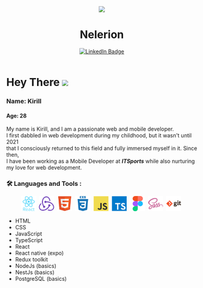 <div align="center">
   <img src="https://media2.giphy.com/media/xBTSwCTFkgfcdTjHMz/giphy.gif" width="200"/>
</div>
<div id="header" align="center"}>
   <h1>Nelerion</h1>
</div>
<div id="badges" align="center">
   <a href="https://www.linkedin.com/in/delerion/">
     <img src="https://img.shields.io/badge/LinkedIn-blue?style=for-the-badge&logo=linkedin&logoColor=white" alt="LinkedIn Badge"/>
   </a>
   <div>
      <img src="https://komarev.com/ghpvc/?username=Nelerion&style=flat-square&color=blue" alt=""/>
   </div>
</div>
  <h1>
  Hey There
  <a href="https://github.com/TimurPopovich">
    <img src="https://media.giphy.com/media/hvRJCLFzcasrR4ia7z/giphy.gif" width="30px"/>
  </a>
  </h1>

### Name: Kirill ###
#### Age: 28 ####

My name is Kirill, and I am a passionate web and mobile developer.<br> I first dabbled in web development during my childhood, but it wasn't until 2021 <br> that I consciously returned to this field and fully immersed myself in it. Since then,<br> I have been working as a Mobile Developer at ***ITSports*** while also nurturing my love for web development.

### :hammer_and_wrench: Languages and Tools :

<div align="center">
  <img src="https://github.com/devicons/devicon/blob/master/icons/react/react-original-wordmark.svg" title="React" alt="React" width="40" height="40"/>&nbsp;
  <img src="https://github.com/devicons/devicon/blob/master/icons/redux/redux-original.svg" title="Redux" alt="Redux " width="40" height="40"/>&nbsp;
  <img src="https://github.com/devicons/devicon/blob/master/icons/html5/html5-original.svg" title="HTML5" alt="HTML" width="40" height="40"/>&nbsp;
  <img src="https://github.com/devicons/devicon/blob/master/icons/css3/css3-plain-wordmark.svg"  title="CSS3" alt="CSS" width="40" height="40"/>&nbsp;
  <img src="https://github.com/devicons/devicon/blob/master/icons/javascript/javascript-original.svg" title="JavaScript" alt="JavaScript" width="40" height="40"/>&nbsp;
  <img src="https://github.com/devicons/devicon/blob/master/icons/typescript/typescript-plain.svg" title="typescript" **alt="typescript" width="40" height="40"/>&nbsp;
  <img src="https://github.com/devicons/devicon/blob/master/icons/figma/figma-original.svg" title="Figma" **alt="Figma" width="40" height="40"/>&nbsp;
  <img src="https://github.com/devicons/devicon/blob/master/icons/sass/sass-original.svg" title="Sass" **alt="Sass" width="40" height="40"/>&nbsp;
  <img src="https://github.com/devicons/devicon/blob/master/icons/git/git-original-wordmark.svg" title="Git" **alt="Git" width="40" height="40"/>&nbsp;
</div>

* HTML
* CSS
* JavaScript
* TypeScript
* React
* React native (expo)
* Redux toolkit
* NodeJs (basics)
* NestJs (basics)
* PostgreSQL (basics)
